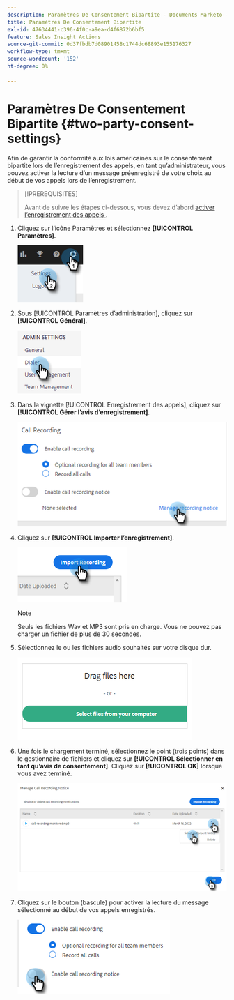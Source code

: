 ```yaml
---
description: Paramètres De Consentement Bipartite - Documents Marketo - Documentation Du Produit
title: Paramètres De Consentement Bipartite
exl-id: 47634441-c396-4f0c-a9ea-d4f6872b6bf5
feature: Sales Insight Actions
source-git-commit: 0d37fbdb7d08901458c1744dc68893e155176327
workflow-type: tm+mt
source-wordcount: '152'
ht-degree: 0%

---
```


# Paramètres De Consentement Bipartite {#two-party-consent-settings}

Afin de garantir la conformité aux lois américaines sur le consentement bipartite lors de l’enregistrement des appels, en tant qu’administrateur, vous pouvez activer la lecture d’un message préenregistré de votre choix au début de vos appels lors de l’enregistrement.

>[!PREREQUISITES]
>
>Avant de suivre les étapes ci-dessous, vous devez d’abord [ activer l’enregistrement des appels ](/help/marketo/product-docs/marketo-sales-insight/actions/phone/enable-call-recording.md).

1. Cliquez sur l’icône Paramètres et sélectionnez **[!UICONTROL Paramètres]**.

   ![](assets/two-party-consent-settings-1.png)

1. Sous [!UICONTROL Paramètres d’administration], cliquez sur **[!UICONTROL Général]**.

   ![](assets/two-party-consent-settings-2.png)

1. Dans la vignette [!UICONTROL Enregistrement des appels], cliquez sur **[!UICONTROL Gérer l’avis d’enregistrement]**.

   ![](assets/two-party-consent-settings-3.png)

1. Cliquez sur **[!UICONTROL Importer l’enregistrement]**.

   ![](assets/two-party-consent-settings-4.png)

   >[!NOTE]
   >
   >Seuls les fichiers Wav et MP3 sont pris en charge. Vous ne pouvez pas charger un fichier de plus de 30 secondes.

1. Sélectionnez le ou les fichiers audio souhaités sur votre disque dur.

   ![](assets/two-party-consent-settings-5.png)

1. Une fois le chargement terminé, sélectionnez le point (trois points) dans le gestionnaire de fichiers et cliquez sur **[!UICONTROL Sélectionner en tant qu’avis de consentement]**. Cliquez sur **[!UICONTROL OK]** lorsque vous avez terminé.

   ![](assets/two-party-consent-settings-6.png)

1. Cliquez sur le bouton (bascule) pour activer la lecture du message sélectionné au début de vos appels enregistrés.

   ![](assets/two-party-consent-settings-7.png)
